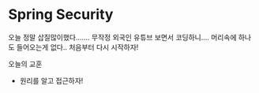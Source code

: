 # Spring Security
오늘 정말 삽질많이했다....... 무작정 외국인 유튜브 보면서 코딩하니.... 머리속에 하나도 들어오는게 없다.. 처음부터 다시 시작하자!



오늘의 교훈 
-  원리를 알고 접근하자!

